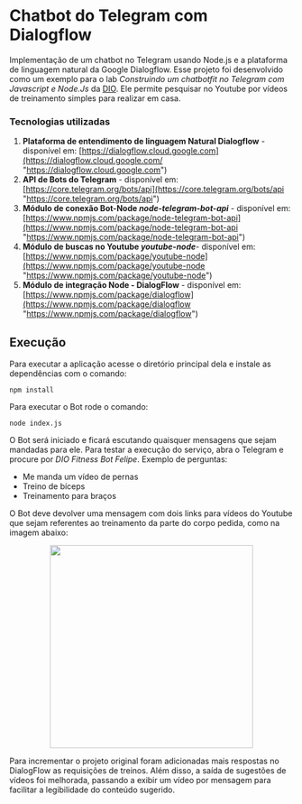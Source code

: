 # Chatbot do Telegram com Dialogflow

Implementação de um chatbot no Telegram usando Node.js e a plataforma de linguagem natural da Google Dialogflow. Esse projeto foi desenvolvido como um exemplo para o lab *Construindo um chatbotfit no Telegram com Javascript e Node.Js* da [DIO](https://digitalinnovation.one/ "DIO"). Ele permite pesquisar no Youtube por vídeos de treinamento simples para realizar em casa.

### Tecnologias utilizadas

1. **Plataforma de entendimento de linguagem Natural Dialogflow** - disponível em:  [https://dialogflow.cloud.google.com](https://dialogflow.cloud.google.com/ "https://dialogflow.cloud.google.com")
2. **API de Bots do Telegram** - disponível em: [https://core.telegram.org/bots/api](https://core.telegram.org/bots/api "https://core.telegram.org/bots/api")
3. **Módulo de conexão Bot-Node *node-telegram-bot-api*** - disponível em: [https://www.npmjs.com/package/node-telegram-bot-api](https://www.npmjs.com/package/node-telegram-bot-api "https://www.npmjs.com/package/node-telegram-bot-api")
4. **Módulo de buscas no Youtube *youtube-node***- disponível em: [https://www.npmjs.com/package/youtube-node](https://www.npmjs.com/package/youtube-node "https://www.npmjs.com/package/youtube-node")
5. **Módulo de integração Node - DialogFlow** - disponível em: [https://www.npmjs.com/package/dialogflow](https://www.npmjs.com/package/dialogflow "https://www.npmjs.com/package/dialogflow")

## Execução

Para executar a aplicação acesse o diretório principal dela e instale as dependências com o comando:

`npm install`

Para executar o Bot rode o comando:

`node index.js`

O Bot será iniciado e ficará escutando quaisquer mensagens que sejam mandadas para ele. Para testar a execução do serviço, abra o Telegram e procure por *DIO Fitness Bot Felipe*. Exemplo de perguntas:

- Me manda um vídeo de pernas
- Treino de bíceps
- Treinamento para braços

O Bot deve devolver uma mensagem com dois links para vídeos do Youtube que sejam referentes ao treinamento da parte do corpo pedida, como na imagem abaixo:

<p style="text-align:center"><img src="https://firebasestorage.googleapis.com/v0/b/repository-c12c5.appspot.com/o/Resposta%20Bot%20Telegram.png?alt=media&token=972198d9-d5f3-4164-92f3-adc41be57e7a" height="360"></p>

Para incrementar o projeto original foram adicionadas mais respostas no DialogFlow as requisições de treinos. Além disso, a saída de sugestões de vídeos foi melhorada, passando a exibir um vídeo por mensagem para facilitar a legibilidade do conteúdo sugerido.